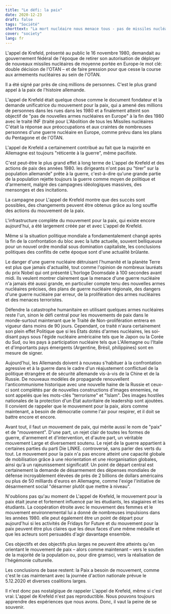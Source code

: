 ```yaml
---
title: "Le défi: la paix"
date: 2020-12-23
draft: false
tags: "Société"
shorttext: "La mort nucléaire nous menace tous - pas de missiles nucléaires en Europe"
cover: "society"
lang: fr
---
```


L'appel de Krefeld, présenté au public le 16 novembre 1980, demandait au gouvernement fédéral de l'époque de retirer son autorisation de déployer de nouveaux missiles nucléaires de moyenne portée en Europe-le mot clé: double décision de l'OTAN – et de faire pression pour que cesse la course aux armements nucléaires au sein de l'OTAN.

Il a été signé par près de cinq millions de personnes. C'est le plus grand appel à la paix de l'histoire allemande.

L'appel de Krefeld était quelque chose comme le document fondateur et la demande unificatrice du mouvement pour la paix, qui a amené des millions de personnes dans les rues dans les 1980 et a finalement atteint son objectif de "pas de nouvelles armes nucléaires en Europe" à la fin des 1980 avec le traité INF (traité pour L'Abolition de tous les Missiles nucléaires C'était la réponse aux préoccupations et aux craintes de nombreuses personnes d'une guerre nucléaire en Europe, comme prévu dans les plans du Pentagone et de l'OTAN.

L'appel de Krefeld a certainement contribué au fait que la majorité en Allemagne est toujours "réticente à la guerre", même pacifiste.

C'est peut-être le plus grand effet à long terme de L'appel de Krefeld et des actions de paix des années 1980. les dirigeants n'ont pas pu "tirer" sur la population allemande" prête à la guerre, c'est-à-dire qu'une grande partie de la population rejette toujours la guerre comme moyen de politique et d'armement, malgré des campagnes idéologiques massives, des mensonges et des incitations.

La campagne pour L'appel de Krefeld montre que des succès sont possibles, des changements peuvent être obtenus grâce au long souffle des actions du mouvement de la paix.

L'infrastructure complète du mouvement pour la paix, qui existe encore aujourd'hui, a été largement créée par et avec L'appel de Krefeld.

Même si la situation politique mondiale a fondamentalement changé après la fin de la confrontation du bloc avec la lutte actuelle, souvent belliqueuse pour un nouvel ordre mondial sous domination capitaliste, les conclusions politiques des conflits de cette époque sont d'une actualité brûlante.

Le danger d'une guerre nucléaire détruisant l'humanité et la planète Terre est plus que jamais d'actualité, tout comme l'opinion de nombreux lauréats du prix Nobel qui ont présenté L'horloge Doomsdale à 100 secondes avant midi. Ils veulent montrer clairement que la menace d'une guerre nucléaire n'a jamais été aussi grande, en particulier compte tenu des nouvelles armes nucléaires précises, des plans de guerre nucléaire régionale, des dangers d'une guerre nucléaire par erreur, de la prolifération des armes nucléaires et des menaces terroristes.

Défendre la catastrophe humanitaire en utilisant quelques armes nucléaires reste l'un, sinon le défi central pour les mouvements de paix dans le monde-surtout maintenant que le Traité de Non-prolifération entrera en vigueur dans moins de 90 jours. Cependant, ce traité n'aura certainement son plein effet Politique que si les États dotés d'armes nucléaires, les soi-disant pays sous l'égide nucléaire américaine tels que le Japon ou la Corée du Sud, ou les pays à participation nucléaire tels que L'Allemagne ou l'Italie et d'importants pays émergents (Argentine, Brésil, philippines) sont en mesure de signer.

Aujourd'hui, les Allemands doivent à nouveau s'habituer à la confrontation agressive et à la guerre dans le cadre d'un réajustement conflictuel de la politique étrangère et de sécurité allemande vis-à-vis de la Chine et de la Russie. De nouveaux modèles de propagande renouvellent l'anticommunisme historique avec une nouvelle haine de la Russie et ceux-ci sont complétés par de nouvelles constructions d'images ennemies, ne sont appelés que les mots-clés "terrorisme" et "Islam". Des images hostiles nationales de la protection d'un État autoritaire de leadership sont ajoutées. Il convient de rappeler que le mouvement pour la paix, alors comme maintenant, a besoin de démocratie comme l'air pour respirer, et il doit se battre encore et encore.

Avant tout, il faut un mouvement de paix, qui mérite aussi le nom de "paix" et de "mouvement". D'une part, un rejet clair de toutes les formes de guerre, d'armement et d'intervention, et d'autre part, un véritable mouvement Large et diversement soutenu. Le rejet de la guerre appartient à certaines parties du parti Die LINKE. controversé, sans parler des verts du tout. Le mouvement pour la paix n'a pas encore atteint une capacité globale de mobilisation grâce à une réorientation et une réorganisation globales, ainsi qu'à un rajeunissement significatif. Un point de départ central est certainement la demande de désarmement des dépenses mondiales de défense incroyablement élevées de près de 2 billions de dollars américains ou plus de 50 milliards d'euros en Allemagne, comme l'exige l'initiative de désarmement social "désarmer plutôt que mettre à niveau".

N'oublions pas qu'au moment de L'appel de Krefeld, le mouvement pour la paix était jeune et fortement influencé par les étudiants, les stagiaires et les étudiants. La coopération étroite avec le mouvement des femmes et le mouvement environnemental lui a donné de nombreuses impulsions dans les années 1980. elle peut également être un point de départ pour aujourd'hui si les activités de Fridays for Future et du mouvement pour la paix peuvent être plus claires que les deux faces d'une même médaille et que les acteurs sont persuadés d'agir davantage ensemble.

Ces objectifs et des objectifs plus larges ne peuvent être atteints qu'en orientant le mouvement de paix – alors comme maintenant – vers le soutien de la majorité de la population ou, pour dire gramsci, vers la réalisation de l'hégémonie culturelle.

Les conclusions de base restent: la Paix a besoin de mouvement, comme c'est le cas maintenant avec la journée d'action nationale prévue le 5.12.2020 et diverses coalitions larges.

Il n'est donc pas nostalgique de rappeler L'appel de Krefeld, même si c'est vrai: L'appel de Krefeld n'est pas reproductible. Nous pouvons toujours apprendre des expériences que nous avons. Donc, il vaut la peine de se souvenir.
